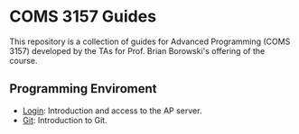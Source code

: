 # COMS 3157 Guides

This repository is a collection of guides for Advanced Programming (COMS 3157)
developed by the TAs for Prof. Brian Borowski's offering of the course.


## Programming Enviroment

- [Login](login.md): Introduction and access to the AP server.
- [Git](git.md): Introduction to Git.
